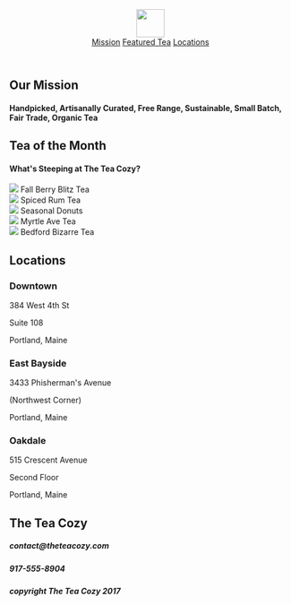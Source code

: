<!DOCTYPE html>
<html>
  <head>
    <link href="resources/css/style.css" type="text/css" rel="stylesheet" />
    <title>Tea Cozy</title>
  </head>
  <body>
    <header>
      <div class="logo">
        <img src="https://s3.amazonaws.com/codecademy-content/courses/freelance-1/unit-4/img-tea-cozy-logo.png" height="50px" />
      </div>
      <nav>
        <span><a href="#mission">Mission</a></span>
        <span><a href="#tea">Featured Tea</a></span>
        <span><a href="#locations">Locations</a></span>
      </nav>
    </header>
    <div class="content">
      <div class="first">
        <div id="mission">
          <h2>Our Mission</h2>
          <h4>Handpicked, Artisanally Curated, Free Range, Sustainable, Small Batch, Fair Trade, Organic Tea</h4>
        </div>
      </div>
      <div id="tea">
        <div class="text">
        <h2>Tea of the Month</h2>
        <h4>What's Steeping at The Tea Cozy?</h4>
        </div>
        <div class="items">
          <div class="item">
            <img src="https://s3.amazonaws.com/codecademy-content/courses/freelance-1/unit-4/img-berryblitz.jpg" />
            <span>Fall Berry Blitz Tea</span>
          </div>
          <div class="item">
            <img src="https://s3.amazonaws.com/codecademy-content/courses/freelance-1/unit-4/img-spiced-rum.jpg" />
            <span>Spiced Rum Tea</span>
          </div>
          <div class="item">
             <img src="https://s3.amazonaws.com/codecademy-content/courses/freelance-1/unit-4/img-donut.jpg" />
             <span>Seasonal Donuts</span>
          </div>
          <div class="item">
            <img src="https://s3.amazonaws.com/codecademy-content/courses/freelance-1/unit-4/img-myrtle-ave.jpg" />
            <span>Myrtle Ave Tea</span>
          </div>
          <div class="item">
            <img src="https://s3.amazonaws.com/codecademy-content/courses/freelance-1/unit-4/img-bedford-bizarre.jpg" />
            <span>Bedford Bizarre Tea</span>
          </div>
        </div>
      </div>
      <div id="locations">
        <h2>Locations</h2>
        <div class="blocks">
          <div class="block">
            <h3>Downtown</h3>
            <p>
              384 West 4th St
            </p>
            <p>
              Suite 108
            </p>
            <p>
              Portland, Maine
            </p>
          </div>
          <div class="block">
            <h3>East Bayside</h3>
            <p>
              3433 Phisherman's Avenue
            </p>
            <p>
              (Northwest Corner)
            </p>
            <p>
              Portland, Maine
            </p>
          </div>
          <div class="block">
            <h3>Oakdale</h3>
            <p>
              515 Crescent Avenue
            </p>
            <p>
              Second Floor
            </p>
            <p>
              Portland, Maine
            </p>
          </div>
        </div>
      </div>
      <div class="contact">
        <h2>The Tea Cozy</h2>
        <h5>contact@theteacozy.com</h5>
        <h5>917-555-8904</h5>
      </div>
      <div class="copyright">
        <h5>copyright The Tea Cozy 2017</h5>
      </div>
    </div>

  </body>
</html>
